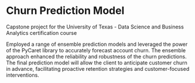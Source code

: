 # Churn Prediction Model

Capstone project for the University of Texas - Data Science and Business Analytics certification course

Employed a range of ensemble prediction models and leveraged the power of the PyCaret library to accurately forecast account churn. The ensemble approach enhanced the reliability and robustness of the churn predictions. The final prediction model will allow the client to anticipate customer churn in advance, facilitating proactive retention strategies and customer-focused interventions. 
